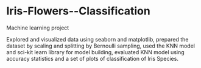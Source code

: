 # Iris-Flowers--Classification
Machine learning project

Explored and visualized data using seaborn and matplotlib, prepared the dataset by scaling and splitting by Bernoulli sampling, used the KNN model and sci-kit learn library for model building, evaluated KNN model using accuracy statistics and a set of plots of classification of Iris Species.
